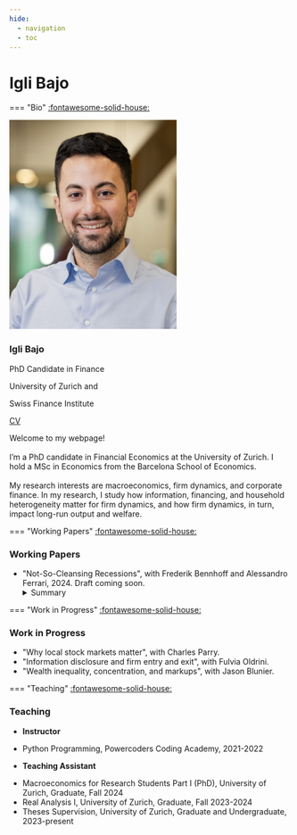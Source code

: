 ```yaml
---
hide:
  - navigation
  - toc
---
```


# **Igli Bajo**

=== "Bio"
    <!-- Webpage -->
    <span class="back-button">[:fontawesome-solid-house:](../about/index.md)</span>
    <section id="about-sec" class="wg-about-biography">
      <div class="about-grid">
        <div class="about-img text-center">
          <img src="../about/IgliBajo_Photo.jpeg" alt="Picture of Igli Bajo" class="img-responsive img-circle" style="width: 300px; height: auto; cursor: pointer;">
          <h3>Igli Bajo</h3>
          <p class="headline">PhD Candidate in Finance</p>
          <p class="headline">University of Zurich and</p>
          <p class="headline">Swiss Finance Institute</p>
          <p>
            <a href="mailto:igli.bajo@df.uzh.ch" target=”_blank><i class="fas fa-envelope"></i></a>
            <a href="https://x.com/IgliBajo" target=”_blank><i class="fab fa-twitter"></i></a>
            <a href="https://www.linkedin.com/in/igli-bajo-6b3483a4/" target=”_blank><i class="fab fa-linkedin"></i></a>
            <a href="./CV_IgliBajo.pdf" class="cv-link" target=”_blank”>CV</a>  
          </p>
        </div>
        <div class="about-info">
          <p>Welcome to my webpage! <br> <br>
          I’m a PhD candidate in Financial Economics at the University of Zurich. I hold a MSc in Economics from the Barcelona School of Economics. <br> <br>
           My research interests are macroeconomics, firm dynamics, and corporate finance. In my research, I study how information, financing, and household heterogeneity matter for firm dynamics, and how firm dynamics, in turn, impact long-run output and welfare.</p>
        </div>
      </div>
    </section>

=== "Working Papers"
    <span class="back-button">[:fontawesome-solid-house:](../about/index.md)</span>
    <section id="research" class="home-section wg-research">
      <div class="about-grid">
        <div class="research-title text-center">
          <h3>Working Papers</h3>
        </div>
        <div class="research-info">
          <ul>
            <li><i class="fas fa-file-alt"></i>"Not-So-Cleansing Recessions", with Frederik Bennhoff and Alessandro Ferrari, 2024.<span class="ital"> Draft coming soon.</span>
           <details><summary>Summary</summary>
            <p>Recessions are periods in which the least productive firms in the economy exit, and as the economy recovers, they are replaced by new and more productive entrants. These *cleansing effects* imply that business cycles generate improvements in the average firm productivity. We argue that this is not sufficient to induce long-run gains in GDP and welfare. We show that these are driven by the intensity of *love-for-variety* in households' preferences. If the household has CES preferences, recessions do not bring about any improvement in GDP and welfare. If the economy features more *love-for-variety* than CES, the social planner finds it optimal to subsidize economic activity in recessions to avoid firm exit.</p>
            </details>
            </li>
          </ul>
        </div>
      </div>
    </section>

=== "Work in Progress"
    <span class="back-button">[:fontawesome-solid-house:](../about/index.md)</span>
    <section id="work-in-progress" class="home-section wg-work-in-progress">
      <div class="about-grid">
        <div class="work-title text-center">
          <h3>Work in Progress</h3>
        </div>
        <div class="work-info">
          <ul>
            <li><i class="fas fa-file-alt"></i>"Why local stock markets matter", with Charles Parry.</li>
            <li><i class="fas fa-file-alt"></i>"Information disclosure and firm entry and exit", with Fulvia Oldrini.</li>
            <li><i class="fas fa-file-alt"></i>"Wealth inequality, concentration, and markups", with Jason Blunier.</li>
          </ul>
        </div>
      </div>
    </section>

=== "Teaching"
    <span class="back-button">[:fontawesome-solid-house:](../about/index.md)</span>
    <section id="teaching" class="home-section wg-teaching">
      <div class="teaching-grid">
        <div class="teaching-title text-center">
          <h3>Teaching</h3>
        </div>
        <div>
          <div class="teaching-sub-grid">
              <div class="teaching-info">
                <ul class="li-head-list">
                  <li id="li-head"><strong>Instructor</strong></li>
                </ul>
              </div>
              <div class="teaching-info">
                <ul>
                  <li>Python Programming, Powercoders Coding Academy, 2021-2022</li>
                </ul>
              </div>
            </div>
            <div class="teaching-sub-grid">
                <div class="teaching-info">
                  <ul class="li-head-list">
                    <li id="li-head"><strong>Teaching Assistant</strong></li>
                  </ul>
                </div>
                <div class="teaching-info">
                  <ul>
                    <li>Macroeconomics for Research Students Part I (PhD), University of Zurich, Graduate, Fall 2024</li>
                    <li>Real Analysis I, University of Zurich, Graduate, Fall 2023-2024</li>
                    <li>Theses Supervision, University of Zurich, Graduate and Undergraduate, 2023-present</li>
                  </ul>
                </div>
              </div>
        </div>
      </div>
    </section>


<!-- Include Font Awesome for icons -->
<link rel="stylesheet" href="https://cdnjs.cloudflare.com/ajax/libs/font-awesome/5.15.4/css/all.min.css">
